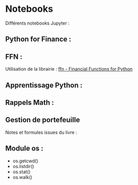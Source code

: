 # Notebooks

Différents notebooks Jupyter :

## Python for Finance :


## FFN :

Utilisation de la librairie : [ffn - Financial Functions for Python](http://pmorissette.github.io/ffn/) 

## Apprentissage Python :

## Rappels Math :

## Gestion de portefeuille 
Notes et formules issues du livre :

## Module os :
+ os.getcwd()
+ os.listdir()
+ os.stat()
+ os.walk()

